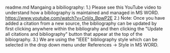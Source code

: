 readme.md
Mangaing a bibiliography:
	1.) Please see this YouTube video to understand how a bibilography is maintained and managed in MS WORD.
		https://www.youtube.com/watch?v=CnVq_BpwP2E 
	2.) Note: Once you have added a citation from a new source, the bibliography can be updated by first clicking
	anywhere within the bibliograhy and then clicking the "Update all citations and bibliography" button that appear	at the top of the bibiography.
	3.) We are using the "IEEE" bibliography style which can be selected in the drop down menu under
	References -> Style in MS WORD. 
